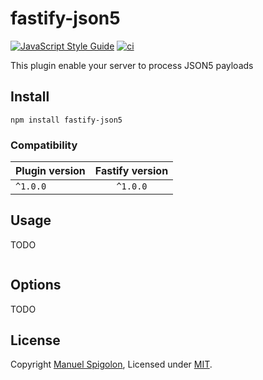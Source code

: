 # fastify-json5

[![JavaScript Style Guide](https://img.shields.io/badge/code_style-standard-brightgreen.svg)](https://standardjs.com)
[![ci](https://github.com/Eomm/fastify-json5/actions/workflows/ci.yml/badge.svg)](https://github.com/Eomm/fastify-json5/actions/workflows/ci.yml)

This plugin enable your server to process JSON5 payloads


## Install

```
npm install fastify-json5
```

### Compatibility

| Plugin version | Fastify version |
| ------------- |:---------------:|
| `^1.0.0` | `^1.0.0` |


## Usage

TODO

```js
```


## Options

TODO


## License

Copyright [Manuel Spigolon](https://github.com/Eomm), Licensed under [MIT](./LICENSE).
